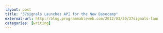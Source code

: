 ```yaml
---
layout: post
title: "37signals Launches API for the New Basecamp"
external-url: http://blog.programmableweb.com/2012/03/30/37signals-launches-api-for-the-new-basecamp/
categories: [writing]
---
```




